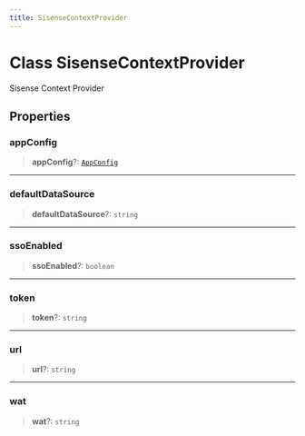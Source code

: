```yaml
---
title: SisenseContextProvider
---
```


# Class SisenseContextProvider

Sisense Context Provider

## Properties

### appConfig

> **appConfig**?: [`AppConfig`](../../sdk-ui/type-aliases/type-alias.AppConfig.md)

***

### defaultDataSource

> **defaultDataSource**?: `string`

***

### ssoEnabled

> **ssoEnabled**?: `boolean`

***

### token

> **token**?: `string`

***

### url

> **url**?: `string`

***

### wat

> **wat**?: `string`
